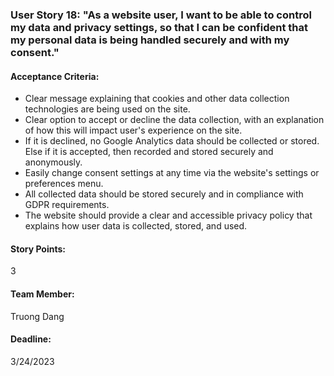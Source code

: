 ### User Story 18: "As a website user, I want to be able to control my data and privacy settings, so that I can be confident that my personal data is being handled securely and with my consent."

#### Acceptance Criteria:
- Clear message explaining that cookies and other data collection technologies are being used on the site.
- Clear option to accept or decline the data collection, with an explanation of how this will impact user's experience on the site.
- If it is declined, no Google Analytics data should be collected or stored. Else if it is accepted, then recorded and stored securely and anonymously.
- Easily change consent settings at any time via the website's settings or preferences menu.
- All collected data should be stored securely and in compliance with GDPR requirements.
- The website should provide a clear and accessible privacy policy that explains how user data is collected, stored, and used.

#### Story Points:
3

#### Team Member: 
Truong Dang

#### Deadline: 
3/24/2023
